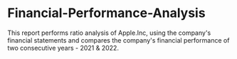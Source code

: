 # Financial-Performance-Analysis
This report performs ratio analysis of Apple.Inc, using the company's financial statements and compares the company's financial performance of two consecutive years - 2021 &amp; 2022.
